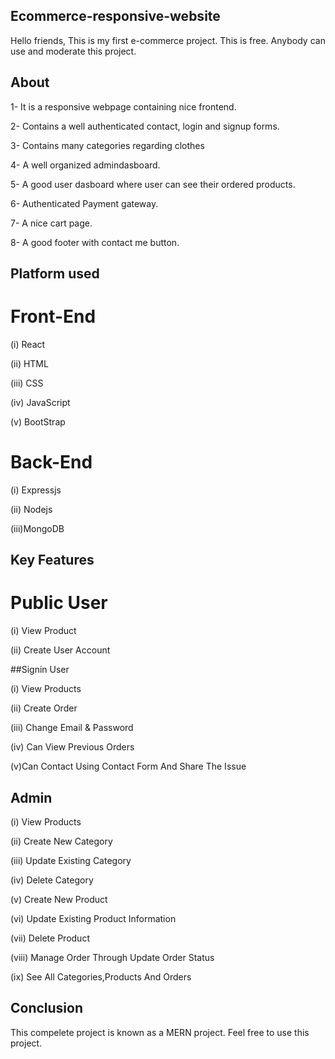 ## Ecommerce-responsive-website

Hello friends, This is my first e-commerce project. This is free. Anybody can use and moderate this project.

## About

1- It is a responsive webpage containing nice frontend.

2- Contains a well authenticated contact, login and signup forms.

3- Contains many categories regarding clothes

4- A well organized admindasboard.

5- A good user dasboard where user can see their ordered products.

6- Authenticated Payment gateway.

7- A nice cart page.

8- A good footer with contact me button.

## Platform used

# Front-End

(i) React

(ii) HTML

(iii) CSS

(iv) JavaScript

(v) BootStrap

# Back-End

(i) Expressjs

(ii) Nodejs

(iii)MongoDB

## Key Features

# Public User

(i) View Product

(ii) Create User Account

##Signin User

(i) View Products

(ii) Create Order

(iii) Change Email & Password

(iv) Can View Previous Orders

(v)Can Contact Using Contact Form And Share The Issue

## Admin

(i) View Products

(ii) Create New Category

(iii) Update Existing Category

(iv) Delete Category

(v) Create New Product

(vi) Update Existing Product Information

(vii) Delete Product

(viii) Manage Order Through Update Order Status

(ix) See All Categories,Products And Orders

## Conclusion

This compelete project is known as a MERN project. Feel free to use this project.
